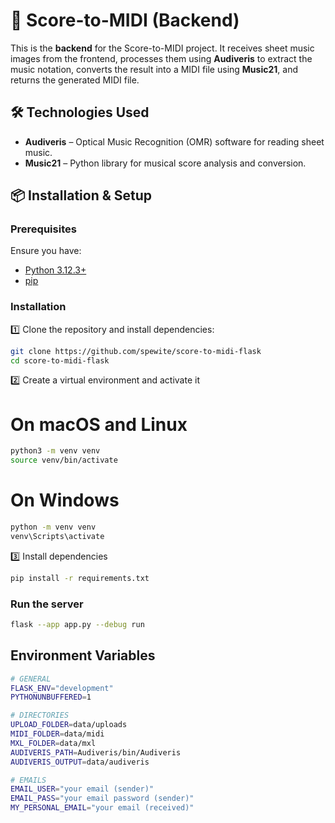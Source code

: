 # 🎼 Score-to-MIDI (Backend)

This is the **backend** for the Score-to-MIDI project. It receives sheet music images from the frontend, processes them using **Audiveris** to extract the music notation, converts the result into a MIDI file using **Music21**, and returns the generated MIDI file.

## 🛠 Technologies Used

- **Audiveris** – Optical Music Recognition (OMR) software for reading sheet music.
- **Music21** – Python library for musical score analysis and conversion.

## 📦 Installation & Setup

### Prerequisites

Ensure you have:

- [Python 3.12.3+](https://www.python.org/)
- [pip](https://pip.pypa.io/en/stable/)

### Installation

1️⃣ Clone the repository and install dependencies:

```bash
git clone https://github.com/spewite/score-to-midi-flask
cd score-to-midi-flask
```

2️⃣ Create a virtual environment and activate it

# On macOS and Linux
```bash
python3 -m venv venv
source venv/bin/activate
```

# On Windows
```bash
python -m venv venv
venv\Scripts\activate
```

3️⃣ Install dependencies
```bash
pip install -r requirements.txt
```

### Run the server

```bash
flask --app app.py --debug run
```

## Environment Variables
```bash
# GENERAL
FLASK_ENV="development"
PYTHONUNBUFFERED=1

# DIRECTORIES
UPLOAD_FOLDER=data/uploads
MIDI_FOLDER=data/midi
MXL_FOLDER=data/mxl
AUDIVERIS_PATH=Audiveris/bin/Audiveris
AUDIVERIS_OUTPUT=data/audiveris

# EMAILS
EMAIL_USER="your email (sender)"
EMAIL_PASS="your email password (sender)"
MY_PERSONAL_EMAIL="your email (received)"
```


